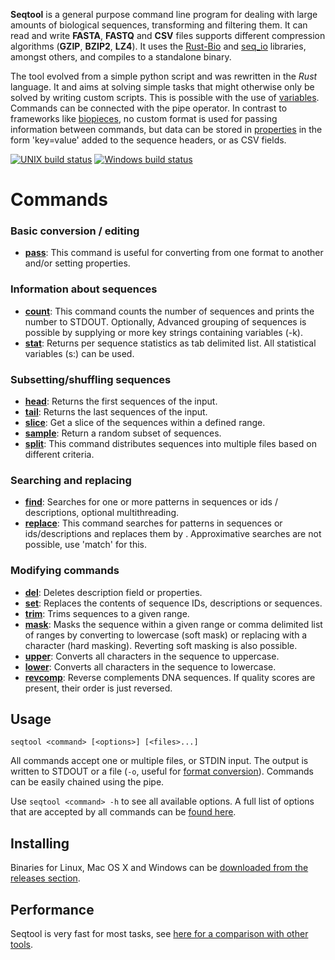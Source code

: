 **Seqtool** is a  general purpose command line program for dealing with large
amounts of biological sequences, transforming and filtering them.
It can read and write **FASTA**, **FASTQ** and **CSV** files
supports different compression algorithms (**GZIP**, **BZIP2**, **LZ4**).
It uses the [Rust-Bio](http://rust-bio.github.io/) and [seq_io](https://github.com/markschl/seq_io)
libraries, amongst others, and compiles to a standalone binary.

The tool evolved from a simple python script and was rewritten in the *Rust*
language. It and aims at solving simple tasks that might otherwise only be solved
by writing custom scripts. This is possible with the use
of [variables](https://github.com/markschl/seqtool/wiki/variables). Commands can be connected with the pipe operator.
In contrast to frameworks like [biopieces](https://github.com/maasha/biopieces),
no custom format is used for passing information between commands, but data can
be stored in [properties](https://github.com/markschl/seqtool/wiki/properties) in the form 'key=value' added to the sequence
headers, or as CSV fields.

[![UNIX build status](https://travis-ci.org/markschl/seqtool.svg?branch=master)](https://travis-ci.org/markschl/seqtool/)
[![Windows build status](https://ci.appveyor.com/api/projects/status/github/markschl/seqtool?svg=true)](https://ci.appveyor.com/project/markschl/seqtool)

# Commands
### Basic conversion / editing
* **[pass](https://github.com/markschl/seqtool/wiki/pass)**: This command is useful for converting from one format to another
and/or setting properties.

### Information about sequences
* **[count](https://github.com/markschl/seqtool/wiki/count)**: This command counts the number of sequences and prints the number to STDOUT. Optionally,
Advanced grouping of sequences is possible by supplying or more key strings containing
variables (-k).
* **[stat](https://github.com/markschl/seqtool/wiki/stat)**: Returns per sequence statistics as tab delimited list. All statistical variables
(s:<variable>) can be used.

### Subsetting/shuffling sequences
* **[head](https://github.com/markschl/seqtool/wiki/head)**: Returns the first sequences of the input.
* **[tail](https://github.com/markschl/seqtool/wiki/tail)**: Returns the last sequences of the input.
* **[slice](https://github.com/markschl/seqtool/wiki/slice)**: Get a slice of the sequences within a defined range.
* **[sample](https://github.com/markschl/seqtool/wiki/sample)**: Return a random subset of sequences.
* **[split](https://github.com/markschl/seqtool/wiki/split)**: This command distributes sequences into multiple files based on different
criteria.

### Searching and replacing
* **[find](https://github.com/markschl/seqtool/wiki/find)**: Searches for one or more patterns in sequences or ids / descriptions,
optional multithreading.
* **[replace](https://github.com/markschl/seqtool/wiki/replace)**: This command searches for patterns in sequences or ids/descriptions
and replaces them by <replacement>. Approximative searches
are not possible, use 'match' for this.

### Modifying commands
* **[del](https://github.com/markschl/seqtool/wiki/del)**: Deletes description field or properties.
* **[set](https://github.com/markschl/seqtool/wiki/set)**: Replaces the contents of sequence IDs, descriptions or sequences.
* **[trim](https://github.com/markschl/seqtool/wiki/trim)**: Trims sequences to a given range.
* **[mask](https://github.com/markschl/seqtool/wiki/mask)**: Masks the sequence within a given range or comma delimited list of ranges
by converting to lowercase (soft mask) or replacing with a character (hard
masking). Reverting soft masking is also possible.
* **[upper](https://github.com/markschl/seqtool/wiki/upper)**: Converts all characters in the sequence to uppercase.
* **[lower](https://github.com/markschl/seqtool/wiki/lower)**: Converts all characters in the sequence to lowercase.
* **[revcomp](https://github.com/markschl/seqtool/wiki/revcomp)**: Reverse complements DNA sequences. If quality scores are present,
their order is just reversed.

## Usage

```
seqtool <command> [<options>] [<files>...]
```

All commands accept one or multiple files, or STDIN input. The output is written
to STDOUT or a file (`-o`, useful for [format conversion](https://github.com/markschl/seqtool/wiki/pass)). Commands can
be easily chained using the pipe.

Use `seqtool <command> -h` to see all available options. A full list of options
that are accepted by all commands can be [found here](https://github.com/markschl/seqtool/wiki/opts).

## Installing

Binaries for Linux, Mac OS X and Windows can be
[downloaded from the releases section](https://github.com/markschl/seqtool/releases/latest).

## Performance

Seqtool is very fast for most tasks, see [here for a comparison with other tools](https://github.com/markschl/seqtool/wiki/performance).
